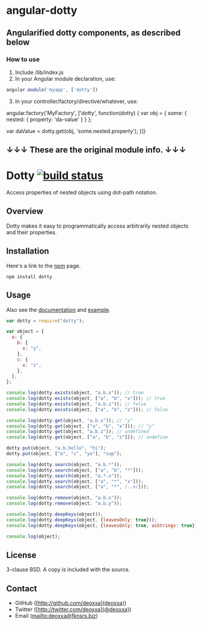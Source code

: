 angular-dotty
=====
## Angularified dotty components, as described below

### How to use
 
 1. Include /lib/index.js
 2. In your Angular module declaration, use: 

```javascript 
angular.module('myapp', ['dotty'])
```
 3. In your controller/factory/directive/whatever, use: 

angular.factory('MyFactory', ['dotty', function(dotty) {
  var obj = {
    some: {
      nested: {
        property: 'da-value'
      }
    }
  };
  
  var daValue = dotty.get(obj, 'some.nested.property');
}])
## &#8595;&#8595;&#8595; These are the original module info. &#8595;&#8595;&#8595;
Dotty [![build status](https://secure.travis-ci.org/deoxxa/dotty.png)](http://travis-ci.org/deoxxa/dotty)
=====

Access properties of nested objects using dot-path notation.

Overview
--------

Dotty makes it easy to programmatically access arbitrarily nested objects and
their properties.


Installation
------------

Here's a link to the [npm](https://npmjs.org/package/dotty) page. 

	npm install dotty


Usage
-----

Also see the [documentation](http://deoxxa.github.com/dotty/docs/) and
[example](example.js).

```javascript
var dotty = require("dotty");

var object = {
  a: {
    b: {
      x: "y",
    },
    c: {
      x: "z",
    },
  },
};

console.log(dotty.exists(object, "a.b.x")); // true
console.log(dotty.exists(object, ["a", "b", "x"])); // true
console.log(dotty.exists(object, "a.b.z")); // false
console.log(dotty.exists(object, ["a", "b", "z"])); // false

console.log(dotty.get(object, "a.b.x")); // "y"
console.log(dotty.get(object, ["a", "b", "x"])); // "y"
console.log(dotty.get(object, "a.b.z")); // undefined
console.log(dotty.get(object, ["a", "b", "z"])); // undefine

dotty.put(object, "a.b.hello", "hi");
dotty.put(object, ["a", "c", "yo"], "sup");

console.log(dotty.search(object, "a.b.*"));
console.log(dotty.search(object, ["a", "b", "*"]));
console.log(dotty.search(object, "a.*.x"));
console.log(dotty.search(object, ["a", "*", "x"]));
console.log(dotty.search(object, ["a", "*", /..+/]));

console.log(dotty.remove(object, "a.b.x"));
console.log(dotty.remove(object, "a.b.y"));

console.log(dotty.deepKeys(object));
console.log(dotty.deepKeys(object, {leavesOnly: true}));
console.log(dotty.deepKeys(object, {leavesOnly: true, asStrings: true}));

console.log(object);
```

License
-------

3-clause BSD. A copy is included with the source.

Contact
-------

* GitHub ([http://github.com/deoxxa](deoxxa))
* Twitter ([http://twitter.com/deoxxa](@deoxxa))
* Email ([mailto:deoxxa@fknsrs.biz](deoxxa@fknsrs.biz))

